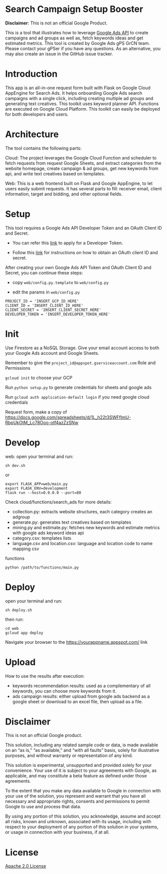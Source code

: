 # Search Campaign Setup Booster
**Disclaimer**: This is not an official Google Product.

This is a tool that illustrates how to leverage [Google Ads API](https://developers.google.com/google-ads/api/docs/start) to create campaigns and ad groups as well as, fetch keywords ideas and get estimated metrics.
This tool is created by Google Ads gPS GrCN team. Please contact your gPSer if you have any questions. As an alternative, you may also create an issue in the GitHub issue tracker.

# Introduction

This app is an all-in-one request form built with Flask on Google Cloud AppEngine for Search Ads. It helps onboarding Google Ads search campaigns with a single click, including creating multiple ad groups and generating text creatives.
This toolkit uses keyword planner API. Functions are executed on Google Cloud Platform. This toolkit can easily be deployed for both developers and users.

# Architecture

The tool contains the following parts:

Cloud: The project leverages the Google Cloud Function and scheduler to fetch requests from request Google Sheets, and extract categories from the website homepage, create campaign & ad groups, get new keywords from api, and write text creatives based on templates.

Web: This is a web frontend built on Flask and Google AppEngine, to let users easily submit requests. It has several parts to fill: receiver email, client information, target and bidding, and other optional fields.


# Setup
This tool requires a Google Ads API Developer Token and an OAuth Client ID and Secret.

- You can refer this [link](https://developers.google.com/google-ads/api/docs/start) to apply for a Developer Token.

- Follow this [link](https://support.google.com/cloud/answer/6158849?hl=en) for instructions on how to obtain an OAuth client ID and secret.

After creating your own Google Ads API Token and OAuth Client ID and Secret, you can continue these steps:

- copy `web/config.py.template` to `web/config.py`

- edit the params in `web/config.py`

```
PROJECT_ID = 'INSERT_GCP_ID_HERE'
CLIENT_ID = 'INSERT_CLIENT_ID_HERE'
CLIENT_SECRET = 'INSERT_CLIENT_SECRET_HERE'
DEVELOPER_TOKEN = 'INSERT_DEVELOPER_TOKEN_HERE'
```

# Init

Use Firestore as a NoSQL Storage. Give your email account access to both your Google Ads account and Google Sheets.

Remember to give the `project_id@appspot.gserviceaccount.com` Role and Permissions

`gcloud init` to choose your GCP

Run `python setup.py` to generate credentials for sheets and google ads

Run `gcloud auth application-default login` if you need google cloud credentials

Request form, make a copy of https://docs.google.com/spreadsheets/d/1L_h22t3SWFflmU-RbpUkOtM_Lc78Ooo-otf4azZzSNw

# Develop

web: open your terminal and run:

```
sh dev.sh
```
or
```
export FLASK_APP=web/main.py
export FLASK_ENV=development
flask run --host=0.0.0.0 --port=80
```

Check cloud/functions/search_ads for more details:

- collection.py: extracts website structures, each category creates an adgroup
- generate.py: generates text creatives based on templates
- mining.py and estimate.py: fetches new keywords and estimate metrics with google ads keyword ideas api
- category.csv: templates lists
- language.csv and location.csv: language and location code to name mapping csv

functions

`python /path/to/functions/main.py`

# Deploy
open your terminal and run:

`sh deploy.sh`

then run:

```
cd web
gcloud app deploy
```
Navigate your browser to the https://yourappname.appspot.com/ link

# Upload
How to use the results after execution:
- keywords recommendation results: used as a complementary of all keywords, you can choose more keywords from it.
- ads campaign results: either upload from google ads backend as a google sheet or download to an excel file, then upload as a file.

# Disclaimer

This is not an official Google product.

This solution, including any related sample code or data, is made available on an “as is,” “as available,” and “with all faults” basis, solely for illustrative purposes, and without warranty or representation of any kind. 

This solution is experimental, unsupported and provided solely for your convenience. Your use of it is subject to your agreements with Google, as applicable, and may constitute a beta feature as defined under those agreements. 

To the extent that you make any data available to Google in connection with your use of the solution, you represent and warrant that you have all necessary and appropriate rights, consents and permissions to permit Google to use and process that data. 

By using any portion of this solution, you acknowledge, assume and accept all risks, known and unknown, associated with its usage, including with respect to your deployment of any portion of this solution in your systems, or usage in connection with your business, if at all.

# License

[Apache 2.0 License](http://www.apache.org/licenses/LICENSE-2.0.html)
